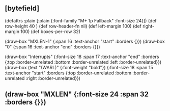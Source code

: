 ## [bytefield]

(defattrs :plain [:plain {:font-family "M+ 1p Fallback" :font-size 24}])
(def row-height 40 )
(def row-header-fn nil)
(def left-margin 100)
(def right-margin 100)
(def boxes-per-row 32)

(draw-box "MXLEN-1" {:span 16 :text-anchor "start" :borders {}})
(draw-box "0" {:span 16 :text-anchor "end" :borders {}})

(draw-box "Interrupts" {:font-size 18 :span 17 :text-anchor "end" :borders {:top :border-unrelated :bottom :border-unrelated :left :border-unrelated}})
(draw-box (text "(WARL)" {:font-weight "bold"}) {:font-size 18 :span 15 :text-anchor "start" :borders {:top :border-unrelated :bottom :border-unrelated :right :border-unrelated}})

## (draw-box "MXLEN" {:font-size 24 :span 32 :borders {}})
